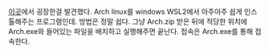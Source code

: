 [이곳](https://github.com/yuk7/ArchWSL)에서 굉장한걸 발견했다. Arch linux를 windows WSL2에서 아주아주 쉽게 인스톨해주는 프로그램인데.
방법은 정말 쉽다. 그냥 Arch.zip 받은 뒤에 적당한 위치에 Arch.exe와 들어있는 파일을 배치하고 실행해주면 끝난다.
접속은 Arch.exe를 통해 접속한다.


